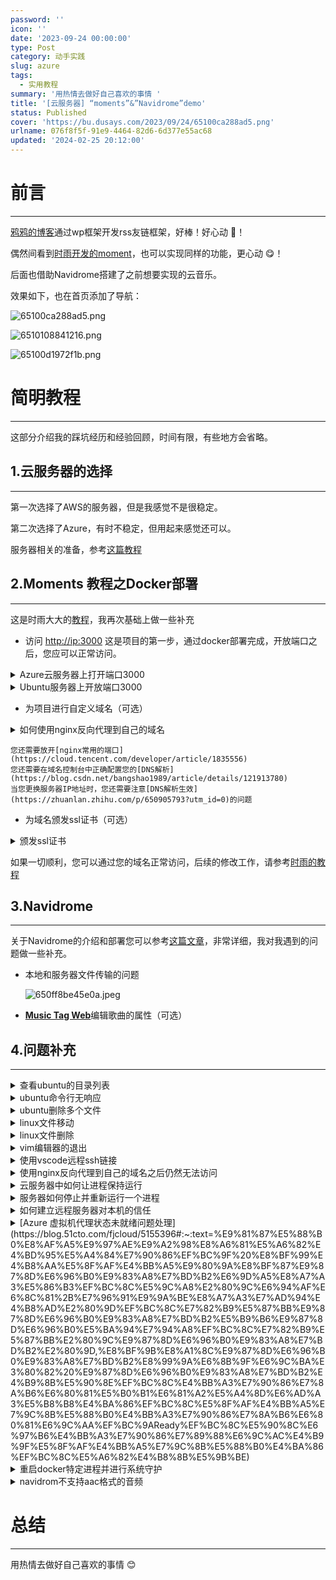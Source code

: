 ```yaml
---
password: ''
icon: ''
date: '2023-09-24 00:00:00'
type: Post
category: 动手实践
slug: azure
tags:
  - 实用教程
summary: '用热情去做好自己喜欢的事情 '
title: '[云服务器] “moments”&”Navidrome”demo'
status: Published
cover: 'https://bu.dusays.com/2023/09/24/65100ca288ad5.png'
urlname: 076f8f5f-91e9-4464-82d6-6d377e55ac68
updated: '2024-02-25 20:12:00'
---
```


# 前言


---


  [鸦鸦的博客](https://crowya.com/friendlinks)通过wp框架开发rss友链框架，好棒！好心动 🥰！


  偶然间看到[时雨开发的moment](https://shiyu.dev/archives/2069/moments-教程之docker部署/)，也可以实现同样的功能，更心动 😋！


  后面也借助Navidrome搭建了之前想要实现的云音乐。


  效果如下，也在首页添加了导航：


![65100ca288ad5.png](https://bu.dusays.com/2023/09/24/65100ca288ad5.png)


![6510108841216.png](https://bu.dusays.com/2023/09/24/6510108841216.png)


![65100d1972f1b.png](https://bu.dusays.com/2023/09/24/65100d1972f1b.png)


# 简明教程


---


  这部分介绍我的踩坑经历和经验回顾，时间有限，有些地方会省略。


## 1.云服务器的选择


---


第一次选择了AWS的服务器，但是我感觉不是很稳定。


第二次选择了Azure，有时不稳定，但用起来感觉还可以。


服务器相关的准备，参考[这篇教程](https://zhuanlan.zhihu.com/p/157632464)


## 2.**Moments 教程之Docker部署**


---


这是时雨大大的[教程](https://shiyu.dev/archives/2069/moments-教程之docker部署/)，我再次基础上做一些补充

- 访问 [http://ip:3000](http://ip:3000/)
这是项目的第一步，通过docker部署完成，开放端口之后，您应可以正常访问。
<details>
<summary>Azure云服务器上打开端口3000</summary>
1. 登录到Azure门户（[portal.azure.com](http://portal.azure.com/)）。
2. 导航到你的虚拟机资源。这可能是通过搜索虚拟机名称或浏览到相关资源组来实现的。
3. 在虚拟机资源的概述页面上，点击左侧导航栏中的"网络安全组"（Network security group）。
4. 在网络安全组页面上，选择与你的虚拟机关联的安全组。
5. 在安全组的概述页面上，点击左侧导航栏中的"入站规则"（Inbound security rules）。
6. 在入站规则页面上，点击"添加"（Add）按钮以创建新的规则。
7. 在添加规则的页面上，提供以下信息：
	- 规则名称（Name）：可以为规则指定一个描述性的名称，例如"Allow Port 3000"。
	- 优先级（Priority）：指定规则的优先级，数字越小优先级越高。
	- 源（Source）：指定允许访问端口的来源。可以是特定IP地址、IP范围或者所有来源（0.0.0.0/0）。
	- 端口范围（Port range）：指定要打开的端口范围，对于端口3000，输入"3000"。
	- 协议（Protocol）：选择要允许的协议，通常是TCP。
	- 操作（Action）：选择允许（Allow）流量通过规则。
8. 完成后，点击"添加"（Add）按钮以创建规则。

现在，你的Azure云服务器应该允许通过端口3000的流量。请确保你的应用程序在服务器上监听该端口，以便能够接受传入的连接。


</details>

<details>
<summary>Ubuntu服务器上开放端口3000</summary>
1. 使用SSH登录到服务器。确保你具有管理员权限或可以使用sudo命令。
2. 打开防火墙配置。Ubuntu使用ufw（Uncomplicated Firewall）作为默认的防火墙管理工具。可以使用以下命令打开ufw配置文件：

	```shell
	sudo ufw allow 3000
	```


	这将允许从外部访问服务器的3000端口。

3. 启用防火墙。如果ufw尚未启用，请使用以下命令启用它：

	```shell
	sudo ufw enable
	```


	系统会提示你确认启用防火墙，输入"y"并按Enter键。

4. 验证端口是否已打开。可以使用以下命令检查ufw的状态，确保3000端口已打开：

	```shell
	sudo ufw status
	```


	如果一切正常，你应该看到类似以下内容的输出：


	```text
	Status: active
	
	To                         Action      From
	--                         ------      ----
	3000                       ALLOW       Anywhere
	```


	这表示端口3000已成功开放。


请注意，如果你使用的是云服务提供商（如AWS、DigitalOcean等），你还需要在云服务提供商的控制面板中配置相应的安全组规则，以允许从外部访问端口3000。具体操作步骤可能会有所不同，你可以参考云服务提供商的文档或联系他们的支持部门以获取更多帮助。


</details>

- 为项目进行自定义域名（可选）
<details>
<summary>如何使用nginx反向代理到自己的域名</summary>

要使用Nginx进行反向代理到自己的域名，你可以按照以下步骤进行操作：

1. 安装Nginx：首先，确保你的服务器上已经安装了Nginx。你可以使用适合你的操作系统的包管理器来安装Nginx，例如在Ubuntu上可以使用以下命令进行安装：

	```shell
	sudo apt update
	sudo apt install nginx
	```

2. 配置Nginx：Nginx的配置文件通常位于`/etc/nginx`目录下。打开该目录中的`nginx.conf`文件或者在`/etc/nginx/conf.d/`目录中创建一个新的配置文件。
3. 编辑Nginx配置文件：在配置文件中，你需要定义一个反向代理的服务器块。以下是一个示例配置，将请求代理到本地运行的应用程序（假设应用程序运行在本地的3000端口）：

	```html
	server {
	    listen 80;
	    server_name yourdomain.com;
	
	    location / {
	        proxy_pass <http://IP:3000>;
	        proxy_set_header Host $host;
	        proxy_set_header X-Real-IP $remote_addr;
	    }
	}
	```


	在上述配置中，将`yourdomain.com`替换为你自己的域名，并将`proxy_pass`指令中的端口号和后端应用程序的地址替换为实际的值。

4. 保存并关闭文件。
5. 检查Nginx配置：运行以下命令检查Nginx配置是否正确：

	```shell
	sudo nginx -t
	```

6. 重新加载Nginx配置：如果配置文件没有错误，重新加载Nginx以使配置生效：

	```shell
	sudo systemctl reload nginx
	```


现在，当访问你的域名时，Nginx将会将请求反向代理到指定的应用程序。请确保你的应用程序正在监听Nginx配置文件中指定的端口。


</details>


	您还需要放开[nginx常用的端口](https://cloud.tencent.com/developer/article/1835556)
	您还需要在域名控制台中正确配置您的[DNS解析](https://blog.csdn.net/bangshao1989/article/details/121913780)
	当您更换服务器IP地址时，您还需要注意[DNS解析生效](https://zhuanlan.zhihu.com/p/650905793?utm_id=0)的问题

- 为域名颁发ssl证书（可选）
<details>
<summary>颁发ssl证书</summary>

要为自己的服务器颁发 SSL 证书，你可以按照以下步骤进行操作：

1. 生成私钥（Private Key）：首先，你需要生成一个私钥文件。在服务器上使用以下命令生成私钥文件（通常使用 OpenSSL 工具）：

	```shell
	openssl genpkey -algorithm RSA -out private.key
	```

2. 生成证书签名请求（Certificate Signing Request，CSR）：使用生成的私钥文件，生成一个证书签名请求文件。运行以下命令并按照提示提供必要的信息：

	```shell
	openssl req -new -key private.key -out csr.pem
	```

3. 购买或使用免费的 SSL 证书：你可以选择购买商业 SSL 证书，或者使用一些免费的证书颁发机构（例如 Let's Encrypt）提供的免费证书。对于 Let's Encrypt，他们提供了一个自动化的工具 Certbot，可以帮助你获取和管理证书。
4. 安装 SSL 证书：根据你选择的证书颁发机构，按照他们的指南和文档来安装 SSL 证书。这通常涉及将证书文件和私钥文件放置在服务器上的特定位置，并在服务器配置文件中指定证书的路径。
5. 配置服务器以使用 SSL：在服务器配置文件（如 Nginx 或 Apache）中进行相应的配置更改，以启用 SSL。这包括指定证书文件的路径、监听 SSL 端口（通常是 443）以及其他相关的 SSL 配置选项。
6. 测试 SSL 连接：完成上述步骤后，重新启动服务器并测试 SSL 连接。你可以使用 Web 浏览器访问你的服务器，并确保连接是通过 HTTPS（而不是 HTTP）来建立的，并且浏览器不会显示任何关于证书的警告或错误信息。

请注意，这只是一个基本的概述，实际操作可能因你选择的证书颁发机构和服务器软件而有所不同。在实施 SSL 证书之前，建议你仔细阅读相关的文档和指南，以确保正确配置和安全性。


</details>


  如果一切顺利，您可以通过您的域名正常访问，后续的修改工作，请参考[时雨的教程](https://github.com/Drizzle365/Moments)


## 3.Navidrome


---


  关于Navidrome的介绍和部署您可以参考[这篇文章](https://zhuanlan.zhihu.com/p/653913549)，非常详细，我对我遇到的问题做一些补充。

- 本地和服务器文件传输的问题

	![650ff8be45e0a.jpeg](https://bu.dusays.com/2023/09/24/650ff8be45e0a.jpeg)

- [**Music Tag Web**](https://github.com/xhongc/music-tag-web)编辑歌曲的属性（可选）

## 4.问题补充


---

<details>
<summary>查看ubuntu的目录列表</summary>

要查看Ubuntu上的目录列表，可以使用`ls`命令。`ls`命令用于列出当前目录下的文件和子目录。


在终端中打开一个新的命令行窗口，并输入以下命令：


```shell
ls
```


按下回车键后，将显示当前目录下的文件和子目录的列表。


如果要查看特定目录的列表，可以在`ls`命令后面加上目录的路径。例如，要查看`/home/user/Documents`目录的列表，可以输入以下命令：


```shell
ls /home/user/Documents
```


这将显示`/home/user/Documents`目录下的文件和子目录的列表。


`ls`命令还有一些有用的选项，可以根据需要使用。例如，`ls -l`命令将以长格式显示目录列表，包括文件的权限、所有者、大小等详细信息。`ls -a`命令将显示所有文件，包括隐藏文件。要了解更多选项，可以使用`man ls`命令查看`ls`命令的手册页。


希望这可以帮助到你！


</details>

<details>
<summary>ubuntu命令行无响应</summary>

如果Ubuntu命令行卡住了，你可以尝试以下几种方法来解决问题：

1. 检查命令是否仍在运行：有时候，一个命令可能需要更长的时间才能完成。在等待一段时间后，可以检查命令是否仍在运行。按下键盘上的`Ctrl + C`组合键可以尝试中止当前运行的命令。
2. 检查系统资源：卡顿可能是由于系统资源不足引起的。可以使用`top`命令或者`htop`命令来查看系统资源的使用情况，包括CPU、内存和磁盘等。如果发现某个进程占用了大量资源，可以尝试终止该进程或者释放资源。
3. 重启终端：如果命令行完全无响应，可以尝试关闭当前终端窗口，然后重新打开一个新的终端窗口。
4. 重启系统：如果上述方法都没有解决问题，可以尝试重启整个系统。可以使用`reboot`命令或者点击系统菜单中的关机选项来重启Ubuntu。
5. 检查系统日志：如果问题仍然存在，可以查看系统日志以获取更多信息。系统日志通常位于`/var/log`目录下，可以使用`less`命令或者其他文本编辑器来打开并查看日志文件。

</details>

<details>
<summary>ubuntu删除多个文件</summary>

要在Ubuntu上删除多个文件，可以使用`rm`命令。以下是几种常见的方法：

1. 删除指定文件列表：

	```shell
	rm file1.txt file2.txt file3.txt
	```

2. 删除指定目录下的所有文件：

	```shell
	rm /path/to/directory/*
	```


	请注意，上述命令将删除目录中的所有文件，但不会删除目录本身。

3. 删除指定目录及其所有内容：

	```shell
	rm -r /path/to/directory
	```


	使用`-r`选项会递归地删除目录及其所有内容，包括子目录和文件。

4. 删除指定文件类型的所有文件：

	```shell
	rm *.txt
	```


	上述命令将删除当前目录下所有以`.txt`为扩展名的文件。


在使用`rm`命令时，请务必小心，因为删除的文件将无法恢复。请确保在执行命令之前确认要删除的文件列表，并确保不会误删重要文件。


</details>

<details>
<summary>linux文件移动</summary>

在 Linux 中，你可以使用 `mv` 命令来移动文件或目录。`mv` 命令的基本语法如下：


```text
mv [选项] 源文件或目录 目标文件或目录


```


以下是一些常用的 `mv` 命令选项：

- `i`：在移动文件之前进行确认提示，以防止覆盖已存在的目标文件。
- `u`：只移动更新或更改了的文件，或者移动不存在于目标位置的文件。
- `v`：显示详细的移动过程，输出每个移动的文件名。

下面是一些示例用法：

1. 移动文件到目标目录：

	```text
	mv file.txt /path/to/destination/
	
	
	```


	这将把名为 `file.txt` 的文件移动到 `/path/to/destination/` 目录中。

2. 重命名文件：

	```text
	mv oldname.txt newname.txt
	
	
	```


	这将把名为 `oldname.txt` 的文件重命名为 `newname.txt`。

3. 移动目录到目标位置：

	```text
	mv directory /path/to/destination/
	
	
	```


	这将把名为 `directory` 的目录移动到 `/path/to/destination/` 目录中。

4. 移动多个文件到目标目录：

	```text
	mv file1.txt file2.txt /path/to/destination/
	
	
	```


	这将同时移动 `file1.txt` 和 `file2.txt` 到 `/path/to/destination/` 目录中。


请注意，如果目标位置已经存在同名的文件或目录，`mv` 命令将覆盖它。如果你想要保留原始文件或目录，可以使用 `-i` 选项来进行确认提示，或者使用 `-u` 选项来只移动更新或更改了的文件。


</details>

<details>
<summary>linux文件删除</summary>

  要删除文件夹（目录）及其内容，你可以使用 `rm` 命令。请注意，删除文件夹是一个潜在的危险操作，请谨慎使用，并确保你要删除的是正确的目录。


以下是删除文件夹的一些常见用法：

1. 删除空文件夹：

	```shell
	rm -d empty_directory
	```


	这将删除名为 `empty_directory` 的空文件夹。

2. 删除非空文件夹：

	```shell
	rm -r directory
	```


	这将递归地删除名为 `directory` 的文件夹及其所有内容。请注意，这是一个危险操作，因为它会永久删除文件夹及其内容，无法恢复。在使用 `-r` 选项时要特别小心，确保你要删除的是正确的目录。

3. 删除文件夹并强制删除：

	```shell
	rm -rf directory
	```


	这将递归地删除名为 `directory` 的文件夹及其所有内容，并强制删除，无需确认提示。这是一个非常危险的操作，请确保你要删除的是正确的目录，并且你真正想要永久删除它及其内容。


请记住，在使用 `rm` 命令时要小心，确保你要删除的是正确的文件夹。删除操作无法撤消，并且会永久删除文件夹及其内容。


</details>

<details>
<summary>vim编辑器的退出</summary>

要退出Vim编辑器，可以按照以下步骤进行操作：

1. 确保你处于"命令模式"（Command mode）。如果你处于"插入模式"（Insert mode）或"编辑模式"（Edit mode），可以按下键盘上的Esc键返回命令模式。
2. 在命令模式下，输入冒号（:）字符，然后输入以下命令之一：
	- `q`：退出Vim。如果没有做任何更改，Vim将立即退出。如果有未保存的更改，Vim将显示错误消息并拒绝退出。你可以使用`:q!`命令来强制退出Vim，丢弃未保存的更改。
	- `wq`：保存更改并退出Vim。
	- `x`：保存更改并退出Vim的简写形式。
3. 按下回车键执行命令。Vim将执行相应的操作并退出编辑器。

请注意，Vim有许多其他命令和选项可用于编辑和保存文件。上述命令是最基本和常用的命令。如果你对Vim的使用不熟悉，可以参考Vim的文档或教程以了解更多详细信息。


</details>

<details>
<summary>使用vscode远程ssh链接</summary>

使用VS Code进行远程SSH连接非常方便，以下是连接到远程服务器的一般步骤：

1. 安装VS Code插件：打开VS Code，点击左侧的扩展图标（或按下`Ctrl+Shift+X`），搜索并安装名为"Remote - SSH"的插件。
2. 配置SSH配置文件：在VS Code中，点击左下角的"Remote Explorer"图标，然后选择"SSH Targets"。在弹出的菜单中，选择"Configure SSH Hosts"。这将打开一个SSH配置文件，你可以在其中添加远程服务器的连接信息。

	在配置文件中，你可以添加类似以下的条目：


	```text
	Host my-remote-server
	    HostName <远程服务器IP或域名>
	    User <远程服务器用户名>
	    IdentityFile <私钥文件路径>
	
	
	```


	替换`<远程服务器IP或域名>`、`<远程服务器用户名>`和`<私钥文件路径>`为实际的值。如果你使用密码进行身份验证，可以省略`IdentityFile`行。

3. 连接到远程服务器：在VS Code的"Remote Explorer"中，点击左上角的"SSH Targets"图标，然后选择你配置的远程服务器。VS Code将自动连接到远程服务器，并在新的窗口中打开一个远程终端。
4. 在远程服务器上使用VS Code：一旦连接成功，你可以像在本地使用VS Code一样，在远程服务器上编辑文件、运行终端命令等。

请注意，为了进行远程SSH连接，你需要确保本地计算机可以访问远程服务器的SSH端口（默认为22）。如果你的服务器有安全组或防火墙设置，确保允许SSH流量通过。


</details>

<details>
<summary>使用nginx反向代理到自己的域名之后仍然无法访问</summary>

如果你已经将 Nginx 配置为反向代理到自己的域名，但仍然无法访问，请检查以下几个可能的原因和解决方法：

1. 检查域名解析是否正确：确保你的域名已正确解析到你的服务器的公共 IP 地址。你可以通过运行 `ping your-domain.com` 命令来验证域名是否解析到正确的 IP 地址。如果解析不正确，你需要在域名注册商或 DNS 服务提供商的控制面板中进行相应的修改。
2. 防火墙设置：检查服务器上的防火墙设置，确保端口 80（HTTP）和/或 443（HTTPS）是打开的。你可以使用以下命令来检查防火墙规则：

	```shell
	sudo ufw status
	```


	如果防火墙是启用的，并且端口被阻止，你可以使用 `ufw` 命令打开相应的端口。例如，要打开 HTTP 端口 80，可以运行：


	```shell
	sudo ufw allow 80
	```

3. 检查 Nginx 配置是否正确：确保你的 Nginx 配置文件中的反向代理设置正确无误。检查以下几个方面：
	- `server_name` 是否设置为你的域名。
	- `proxy_pass` 是否指向正确的后端服务器地址和端口。
	- 其他相关的代理设置是否正确，如 `proxy_set_header` 等。
4. 检查后端服务器是否正常工作：确保你的后端服务器正常运行并且可以通过指定的地址和端口访问。你可以尝试直接访问后端服务器的地址和端口来验证是否正常工作。
5. 检查 Nginx 日志：查看 Nginx 的错误日志文件，通常位于 `/var/log/nginx/error.log`。检查是否有与访问问题相关的错误或警告消息。

</details>

<details>
<summary>云服务器中如何让进程保持运行</summary>

在云服务器中，您可以使用以下方法之一来使进程持续运行：

1. 使用终端后台运行：您可以在终端中运行命令，并使用`&`符号将其放在后台运行。例如：

	```text
	command &
	
	
	```


	这将使命令在后台运行，并且即使您关闭终端或断开与服务器的连接，该进程也会继续运行。

2. 使用nohup命令：`nohup`命令可让您在断开与服务器连接后继续运行进程。例如：

	```text
	nohup command &
	
	
	```


	这将使用`nohup`命令将进程放在后台运行，并将输出重定向到一个名为`nohup.out`的文件中。

3. 使用系统服务（systemd）：对于长期运行的进程，建议将其配置为系统服务。使用systemd可以管理进程的启动、停止和自动重启。以下是一个简单的示例：
	- 创建一个名为`your-service.service`的服务配置文件，例如：

		```text
		sudo nano /etc/systemd/system/your-service.service
		
		
		```

	- 在文件中添加以下内容（根据您的进程和需求进行修改）：

		```text
		[Unit]
		Description=Your Service
		After=network.target
		
		[Service]
		ExecStart=/path/to/your/command
		Restart=always
		
		[Install]
		WantedBy=multi-user.target
		
		
		```

	- 保存并关闭文件。
	- 启用和启动服务：

		```text
		sudo systemctl enable your-service
		sudo systemctl start your-service
		
		
		```


		这将使服务在系统启动时自动启动，并且可以使用`systemctl`命令来管理服务。


使用上述方法之一，您可以确保进程在云服务器中持续运行，并且不会受到终端连接断开的影响。请根据您的需求和具体情况选择适合的方法。


</details>

<details>
<summary>服务器如何停止并重新运行一个进程</summary>

要停止并重新运行一个进程，您可以使用以下步骤：

1. 查找进程ID（PID）：首先，您需要找到要停止的进程的PID。您可以使用`ps`命令或`pgrep`命令来查找进程的PID。例如，假设您要停止名为`your-process`的进程，可以运行以下命令：

	```shell
	ps aux | grep your-process
	```


	这将显示与`your-process`相关的进程列表，包括其PID。

2. 停止进程：一旦您找到了进程的PID，您可以使用`kill`命令来停止它。例如，假设进程的PID为`12345`，您可以运行以下命令来停止进程：

	```shell
	kill 12345
	```


	如果进程不会立即停止，您可以尝试使用`kill -9`命令来强制终止进程：


	```shell
	kill -9 12345
	```


	请注意，使用`kill -9`命令会强制终止进程，可能会导致数据丢失或其他不良影响。请谨慎使用。

3. 重新运行进程：一旦您停止了进程，您可以根据需要重新启动它。具体的方法取决于您的进程类型和启动方式。您可以使用命令行或其他启动脚本来重新启动进程。
	- 如果您的进程是通过命令行启动的，您可以再次运行启动命令来重新启动进程。
	- 如果您的进程是通过系统服务（如systemd）管理的，您可以使用相应的命令来重新启动服务。例如，使用systemd管理的服务可以使用以下命令重新启动：

		```shell
		sudo systemctl restart your-service
		```

	- 如果您使用其他工具或方法来管理进程，请参考相应的文档或说明来重新启动进程。

通过以上步骤，您可以停止并重新运行一个进程。请确保在重新运行进程之前，您已经停止了该进程，以避免冲突或其他问题。


</details>

<details>
<summary>如何建立远程服务器对本机的信任</summary>

要建立远程服务器对本机的信任，你可以使用 SSH 密钥进行身份验证。以下是建立信任的一般步骤：

1. 生成 SSH 密钥对：在本机上生成 SSH 密钥对，包括公钥和私钥。如果你已经有 SSH 密钥对，请跳过此步骤。要生成 SSH 密钥对，请在终端上运行以下命令：

	```text
	ssh-keygen -t rsa -b 4096
	
	
	```


	这将生成一个 RSA 密钥对，密钥将保存在 `~/.ssh/id_rsa`（私钥）和 `~/.ssh/id_rsa.pub`（公钥）文件中。

2. 将公钥复制到远程服务器：使用以下命令将公钥复制到远程服务器上的 `authorized_keys` 文件中：

	```text
	ssh-copy-id matrixcore@20.243.81.174
	
	
	```


	这将将本机上的公钥复制到远程服务器的 `~/.ssh/authorized_keys` 文件中。你需要提供远程服务器的用户名和密码。


	如果 `ssh-copy-id` 命令不可用，你可以手动将公钥内容复制到远程服务器的 `~/.ssh/authorized_keys` 文件中。

3. 验证连接：现在，你应该能够通过 SSH 连接到远程服务器而无需输入密码。尝试使用以下命令连接到服务器：

	```text
	ssh matrixcore@20.243.81.174
	
	
	```


	如果一切设置正确，你将能够无需密码直接登录到远程服务器。


这样，你就建立了远程服务器对本机的信任关系，可以在进行 SSH 连接时无需输入密码。请注意，这种信任建立是基于公钥加密的身份验证，因此确保你的私钥保密，并采取适当的安全措施来保护它。


</details>

<details>
<summary>[Azure 虚拟机代理状态未就绪问题处理](https://blog.51cto.com/fjcloud/5155396#:~:text=%E9%81%87%E5%88%B0%E8%AF%A5%E9%97%AE%E9%A2%98%E8%A6%81%E5%A6%82%E4%BD%95%E5%A4%84%E7%90%86%EF%BC%9F%20%E8%BF%99%E4%B8%AA%E5%8F%AF%E4%BB%A5%E9%80%9A%E8%BF%87%E9%87%8D%E6%96%B0%E9%83%A8%E7%BD%B2%E6%9D%A5%E8%A7%A3%E5%86%B3%EF%BC%8C%E5%9C%A8%E2%80%9C%E6%94%AF%E6%8C%81%2B%E7%96%91%E9%9A%BE%E8%A7%A3%E7%AD%94%E4%B8%AD%E2%80%9D%EF%BC%8C%E7%82%B9%E5%87%BB%E9%87%8D%E6%96%B0%E9%83%A8%E7%BD%B2%E5%B9%B6%E9%87%8D%E6%96%B0%E5%BA%94%E7%94%A8%EF%BC%8C%E7%82%B9%E5%87%BB%E2%80%9C%E9%87%8D%E6%96%B0%E9%83%A8%E7%BD%B2%E2%80%9D,%E8%BF%9B%E8%A1%8C%E9%87%8D%E6%96%B0%E9%83%A8%E7%BD%B2%E8%99%9A%E6%8B%9F%E6%9C%BA%E3%80%82%20%E9%87%8D%E6%96%B0%E9%83%A8%E7%BD%B2%E4%B9%8B%E5%90%8E%EF%BC%8C%E4%BB%A3%E7%90%86%E7%8A%B6%E6%80%81%E5%B0%B1%E6%81%A2%E5%A4%8D%E6%AD%A3%E5%B8%B8%E4%BA%86%EF%BC%8C%E5%8F%AF%E4%BB%A5%E7%9C%8B%E5%88%B0%E4%BB%A3%E7%90%86%E7%8A%B6%E6%80%81%E6%9C%AA%EF%BC%9AReady%EF%BC%8C%E5%90%8C%E6%97%B6%E4%BB%A3%E7%90%86%E7%89%88%E6%9C%AC%E4%B9%9F%E5%8F%AF%E4%BB%A5%E7%9C%8B%E5%88%B0%E4%BA%86%EF%BC%8C%E5%A6%82%E4%B8%8B%E5%9B%BE)</summary>

重新部署虚拟机


</details>

<details>
<summary>重启docker特定进程并进行系统守护</summary>

要重启 Docker 中的特定进程并将其设置为系统守护进程，你可以执行以下步骤：

1. 首先，使用以下命令查找要重启的 Docker 容器的 ID 或名称：

	```shell
	docker ps
	```


	这将列出当前正在运行的 Docker 容器，找到你要重启的容器并记下其 ID 或名称。

2. 使用以下命令重启 Docker 容器：

	```shell
	docker restart <容器ID或名称>
	```


	将 `<容器ID或名称>` 替换为你要重启的容器的实际 ID 或名称。

3. 确保 Docker 容器在系统启动时自动启动并作为守护进程运行，可以使用以下命令：

	```shell
	docker update --restart=unless-stopped <容器ID或名称>
	```


	这将将容器的重启策略设置为除非手动停止，否则在系统启动时自动重启。


现在，你的 Docker 容器将被重启，并且在系统启动时将自动作为守护进程运行。请确保在命令中替换 `<容器ID或名称>` 为实际的容器标识符。


</details>

<details>
<summary>navidrom不支持aac格式的音频</summary>

![65117f660a64b.png](https://bu.dusays.com/2023/09/25/65117f660a64b.png)


</details>


# 总结


---


  用热情去做好自己喜欢的事情 😊

